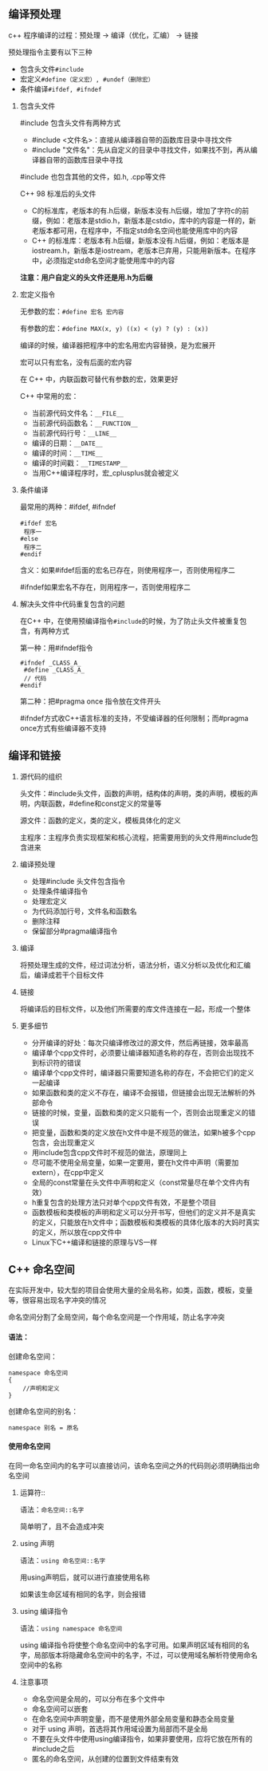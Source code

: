 ## 编译预处理

c++ 程序编译的过程：预处理 -> 编译（优化，汇编） -> 链接

预处理指令主要有以下三种

* 包含头文件`#include`
* 宏定义`#define（定义宏）, #undef（删除宏）`
* 条件编译`#ifdef, #ifndef`

1. 包含头文件

   \#include 包含头文件有两种方式
   
   * \#include <文件名>：直接从编译器自带的函数库目录中寻找文件
   * \#include "文件名"：先从自定义的目录中寻找文件，如果找不到，再从编译器自带的函数库目录中寻找
   
   \#include 也包含其他的文件，如.h, .cpp等文件
   
   C++ 98 标准后的头文件
   
   * C的标准库，老版本的有.h后缀，新版本没有.h后缀，增加了字符c的前缀，例如：老版本是stdio.h，新版本是cstdio，库中的内容是一样的，新老版本都可用，在程序中，不指定std命名空间也能使用库中的内容
   * C++ 的标准库：老版本有.h后缀，新版本没有.h后缀，例如：老版本是iostream.h，新版本是iostream，老版本已弃用，只能用新版本。在程序中，必须指定std命名空间才能使用库中的内容
   
   **注意：用户自定义的头文件还是用.h为后缀**
   
2. 宏定义指令

   无参数的宏：`#define 宏名 宏内容`

   有参数的宏：`#define MAX(x, y) ((x) < (y) ? (y) : (x)) `

   编译的时候，编译器把程序中的宏名用宏内容替换，是为宏展开

   宏可以只有宏名，没有后面的宏内容

   在 C++ 中，内联函数可替代有参数的宏，效果更好

   C++ 中常用的宏：

   * 当前源代码文件名：`__FILE__`
   * 当前源代码函数名：`__FUNCTION__`
   * 当前源代码行号：`__LINE__`
   * 编译的日期：`__DATE__`
   * 编译的时间：`__TIME__`
   * 编译的时间戳：`__TIMESTAMP__`
   * 当用C++编译程序时，宏_cplusplus就会被定义

3. 条件编译

   最常用的两种：#ifdef, #ifndef

   ```
   #ifdef 宏名
   	程序一
   #else
   	程序二
   #endif
   ```

   含义：如果#ifdef后面的宏名已存在，则使用程序一，否则使用程序二

   \#ifndef如果宏名不存在，则用程序一，否则使用程序二

4. 解决头文件中代码重复包含的问题

   在C++ 中，在使用预编译指令`#include`的时候，为了防止头文件被重复包含，有两种方式

   第一种：用#ifndef指令

   ```
   #ifndef _CLASS_A_
   	#define _CLASS_A_
   	// 代码
   #endif
   ```

   第二种：把#pragma once 指令放在文件开头

   \#ifndef方式收C++语言标准的支持，不受编译器的任何限制；而#pragma once方式有些编译器不支持

## 编译和链接

1. 源代码的组织

   头文件：#include头文件，函数的声明，结构体的声明，类的声明，模板的声明，内联函数，#define和const定义的常量等

   源文件：函数的定义，类的定义，模板具体化的定义

   主程序：主程序负责实现框架和核心流程，把需要用到的头文件用#include包含进来

2. 编译预处理

   * 处理#include 头文件包含指令
   * 处理条件编译指令
   * 处理宏定义
   * 为代码添加行号，文件名和函数名
   * 删除注释
   * 保留部分#pragma编译指令

3. 编译

   将预处理生成的文件，经过词法分析，语法分析，语义分析以及优化和汇编后，编译成若干个目标文件

4. 链接

   将编译后的目标文件，以及他们所需要的库文件连接在一起，形成一个整体

5. 更多细节

   * 分开编译的好处：每次只编译修改过的源文件，然后再链接，效率最高
   * 编译单个cpp文件时，必须要让编译器知道名称的存在，否则会出现找不到标识符的错误
   * 编译单个cpp文件时，编译器只需要知道名称的存在，不会把它们的定义一起编译
   * 如果函数和类的定义不存在，编译不会报错，但链接会出现无法解析的外部命令
   * 链接的时候，变量，函数和类的定义只能有一个，否则会出现重定义的错误
   * 把变量，函数和类的定义放在h文件中是不规范的做法，如果h被多个cpp包含，会出现重定义
   * 用include包含cpp文件时不规范的做法，原理同上
   * 尽可能不使用全局变量，如果一定要用，要在h文件中声明（需要加extern），在cpp中定义
   * 全局的const常量在头文件中声明和定义（const常量尽在单个文件内有效）
   * h重复包含的处理方法只对单个cpp文件有效，不是整个项目
   * 函数模板和类模板的声明和定义可以分开书写，但他们的定义并不是真实的定义，只能放在h文件中；函数模板和类模板的具体化版本的大妈时真实的定义，所以放在cpp文件中
   * Linux下C++编译和链接的原理与VS一样

## C++ 命名空间

在实际开发中，较大型的项目会使用大量的全局名称，如类，函数，模板，变量等，很容易出现名字冲突的情况

命名空间分割了全局空间，每个命名空间是一个作用域，防止名字冲突

#### 语法：

创建命名空间：

```
namespace 命名空间
{
	//声明和定义
}
```

创建命名空间的别名：

```
namespace 别名 = 原名
```

#### 使用命名空间

在同一命名空间内的名字可以直接访问，该命名空间之外的代码则必须明确指出命名空间

1. 运算符::

   语法：`命名空间::名字`

   简单明了，且不会造成冲突

2. using 声明

   语法：`using 命名空间::名字`

   用using声明后，就可以进行直接使用名称

   如果该生命区域有相同的名字，则会报错

3. using 编译指令

   语法：`using namespace 命名空间`

   using 编译指令将使整个命名空间中的名字可用。如果声明区域有相同的名字，局部版本将隐藏命名空间中的名字，不过，可以使用域名解析符使用命名空间中的名称

4. 注意事项

   * 命名空间是全局的，可以分布在多个文件中
   * 命名空间可以嵌套
   * 在命名空间中声明变量，而不是使用外部全局变量和静态全局变量
   * 对于 using 声明，首选将其作用域设置为局部而不是全局
   * 不要在头文件中使用using编译指令，如果非要使用，应将它放在所有的#include之后
   * 匿名的命名空间，从创建的位置到文件结束有效

